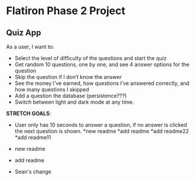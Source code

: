 # Flatiron Phase 2 Project

## Quiz App

As a user, I want to:

* Select the level of difficulty of the questions and start the quiz
* Get random 10 questions, one by one, and see 4 answer options for the question
* Skip the question if I don’t know the answer
* See the money I’ve earned, how questions I’ve answered correctly, and how many questions I skipped
* Add a question the database (persistence???)
* Switch between light and dark mode at any time.

**STRETCH GOALS**:
* User only has 10 seconds to answer a question, if no answer is clicked the next question is shown.
*new readme
*add readme
*add readme22
*add readme11

* new readme
* add readme
* Sean's change
